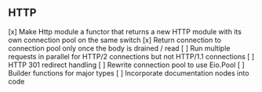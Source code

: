 ## HTTP

[x] Make Http module a functor that returns a new HTTP module with its own connection pool
  on the same switch
[x] Return connection to connection pool only once the body is drained / read
[ ] Run multiple requests in parallel for HTTP/2 connections but not HTTP/1.1 connections
[ ] HTTP 301 redirect handling
[ ] Rewrite connection pool to use Eio.Pool
[ ] Builder functions for major types
[ ] Incorporate documentation nodes into code
